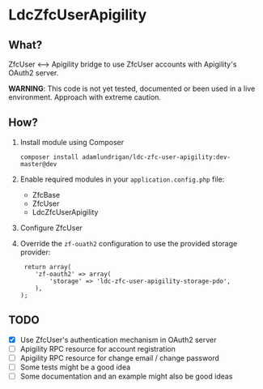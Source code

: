 # LdcZfcUserApigility

## What?

ZfcUser <--> Apigility bridge to use ZfcUser accounts with Apigility's OAuth2 server.  

__WARNING__: This code is not yet tested, documented or been used in a live environment.  Approach with extreme caution.

## How?

1. Install module using Composer

   ```
   composer install adamlundrigan/ldc-zfc-user-apigility:dev-master@dev
   ```

2. Enable required modules in your `application.config.php` file:

   - ZfcBase
   - ZfcUser
   - LdcZfcUserApigility

3. Configure ZfcUser

4. Override the `zf-ouath2` configuration to use the provided storage provider:

   ```
    return array(
       'zf-oauth2' => array(
           'storage' => 'ldc-zfc-user-apigility-storage-pdo', 
       ),
   );
   ```

## TODO

 - [x] Use ZfcUser's authentication mechanism in OAuth2 server
 - [ ] Apigility RPC resource for account registration
 - [ ] Apigility RPC resource for change email / change password 
 - [ ] Some tests might be a good idea
 - [ ] Some documentation and an example might also be good ideas
